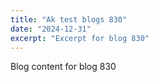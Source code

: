 ```yaml
---
title: "Ak test blogs 830"
date: "2024-12-31"
excerpt: "Excerpt for blog 830"
---
```


Blog content for blog 830